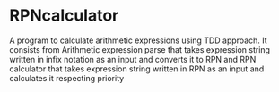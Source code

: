 # RPNcalculator
A program to calculate arithmetic expressions using TDD approach. It consists from Arithmetic expression parse that takes expression string written in infix notation as an input and converts it to RPN and  RPN calculator that takes expression string written in RPN as an input and calculates it respecting priority
